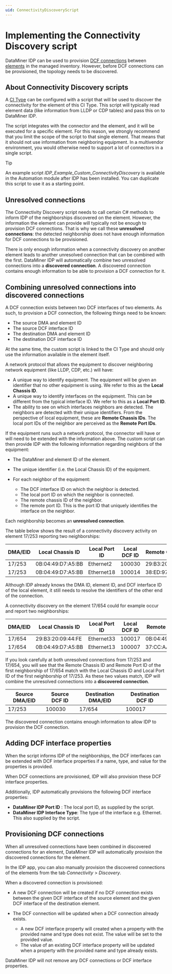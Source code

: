 ```yaml
---
uid: ConnectivityDiscoveryScript
---
```


# Implementing the Connectivity Discovery script

DataMiner IDP can be used to provision [DCF connections](xref:About_the_DataMiner_Connectivity_Framework) between [elements](xref:About_elements) in the managed inventory. However, before DCF connections can be provisioned, the topology needs to be discovered.

## About Connectivity Discovery scripts

A [CI Type](xref:CI_Types1) can be configured with a script that will be used to discover the connectivity for the element of this CI Type. This script will typically read element data (like information from LLDP or CDP tables) and pass this on to DataMiner IDP.

The script integrates with the connector and the element, and it will be executed for a specific element. For this reason, we strongly recommend that you limit the scope of the script to that single element. That means that it should not use information from neighboring equipment. In a multivendor environment, you would otherwise need to support a lot of connectors in a single script.

> [!TIP]
> An example script *IDP_Example_Custom_ConnectivityDiscovery* is available in the Automation module after IDP has been installed. You can duplicate this script to use it as a starting point.

## Unresolved connections

The Connectivity Discovery script needs to call certain C# methods to inform IDP of the neighborships discovered on the element. However, the information the element can provide will typically not be enough to provision DCF connections. That is why we call these **unresolved connections**: the detected neighborship does not have enough information for DCF connections to be provisioned.

There is only enough information when a connectivity discovery on another element leads to another unresolved connection that can be combined with the first. DataMiner IDP will automatically combine two unresolved connections into a **discovered connection**. A discovered connection contains enough information to be able to provision a DCF connection for it.

## Combining unresolved connections into discovered connections

A DCF connection exists between two DCF interfaces of two elements. As such, to provision a DCF connection, the following things need to be known:

- The source DMA and element ID
- The source DCF interface ID
- The destination DMA and element ID
- The destination DCF interface ID

At the same time, the custom script is linked to the CI Type and should only use the information available in the element itself.

A network protocol that allows the equipment to discover neighboring network equipment (like LLDP, CDP, etc.) will have:

- A unique way to identify equipment. The equipment will be given an identifier that no other equipment is using. We refer to this as the **Local Chassis ID**.
- A unique way to identify interfaces on the equipment. This can be different from the typical interface ID. We refer to this as a **Local Port ID**.
- The ability to see on which interfaces neighbors are detected. The neighbors are detected with their unique identifiers. From the perspective of local equipment, these are **Remote Chassis IDs**. The local port IDs of the neighbor are perceived as the **Remote Port IDs**.

If the equipment runs such a network protocol, the connector will have or will need to be extended with the information above. The custom script can then provide IDP with the following information regarding neighbors of the equipment:

- The DataMiner and element ID of the element.
- The unique identifier (i.e. the Local Chassis ID) of the equipment.
- For each neighbor of the equipment:

  - The DCF interface ID on which the neighbor is detected.
  - The local port ID on which the neighbor is connected.
  - The remote chassis ID of the neighbor.
  - The remote port ID. This is the port ID that uniquely identifies the interface on the neighbor.

Each neighborship becomes an **unresolved connection**.

The table below shows the result of a connectivity discovery activity on element 17/253 reporting two neighborships:

| DMA/EID | Local Chassis ID | Local Port ID | Local DCF ID | Remote Chassis ID | Remote Port ID |
|-- | -- | -- | -- | -- | -- |
|17/253|0B:04:49:D7:A5:BB|Ethernet2|100030|29:B3:20:09:44:FE|Ethernet33|
|17/253|0B:04:49:D7:A5:BB|Ethernet18|100014|38:ED:97:AC:FE:7C|Ethernet12|

Although IDP already knows the DMA ID, element ID, and DCF interface ID of the local element, it still needs to resolve the identifiers of the other end of the connection.

A connectivity discovery on the element 17/654 could for example occur and report two neighborships:

|DMA/EID|Local Chassis ID|Local Port ID|Local DCF ID|Remote Chassis ID|Remote Port ID|
|-- | -- | -- | -- | -- | -- |
|17/654|29:B3:20:09:44:FE|Ethernet33|100017|0B:04:49:D7:A5:BB|Ethernet2|
|17/654|0B:04:49:D7:A5:BB|Ethernet13|100007|37:CC:AA:B3:CC:D8|Ethernet21|

If you look carefully at both unresolved connections from 17/253 and 17/654, you will see that the Remote Chassis ID and Remote Port ID of the first neighborship of 17/654 match with the Local Chassis ID and Local Port ID of the first neighborship of 17/253. As these two values match, IDP will combine the unresolved connections into a **discovered connection**.

|Source DMA/EID|Source DCF ID|Destination DMA/EID|Destination DCF ID|
|--|--|--|--|
|17/253|100030|17/654|100017|

The discovered connection contains enough information to allow IDP to provision the DCF connection.

## Adding DCF interface properties

When the script informs IDP of the neighborships, the DCF interfaces can be extended with DCF interface properties if a name, type, and value for the properties is provided.

When DCF connections are provisioned, IDP will also provision these DCF interface properties.

Additionally, IDP automatically provisions the following DCF interface properties:

- **DataMiner IDP Port ID** : The local port ID, as supplied by the script.
- **DataMiner IDP Interface Type**: The type of the interface e.g. Ethernet. This also supplied by the script.

## Provisioning DCF connections

When all unresolved connections have been combined in discovered connections for an element, DataMiner IDP will automatically provision the discovered connections for the element.

In the IDP app, you can also manually provision the discovered connections of the elements from the tab *Connectivity* > *Discovery*.

When a discovered connection is provisioned:

- A new DCF connection will be created if no DCF connection exists between the given DCF interface of the source element and the given DCF interface of the destination element.
- The DCF connection will be updated when a DCF connection already exists.

  - A new DCF interface property will created when a property with the provided name and type does not exist. The value will be set to the provided value.
  - The value of an existing DCF interface property will be updated when a property with the provided name and type already exists.

DataMiner IDP will not remove any DCF connections or DCF interface properties.
